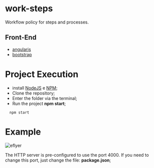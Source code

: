 # work-steps

Workflow policy for steps and processes.

## Front-End

- [angularjs](https://angularjs.org/)
- [bootstrap](http://getbootstrap.com/)

# Project Execution

- install [NodeJS](https://nodejs.org/en/) e [NPM](https://www.npmjs.com/);
- Clone the repository;
- Enter the folder via the terminal;
- Run the project **npm start**;
```shell
  npm start
```

# Example

![eflyer](https://s28.postimg.org/enckqpq0t/steps.png)

The HTTP server is pre-configured to use the port 4000. If you need to change this port, just change the file: **package.json**;

